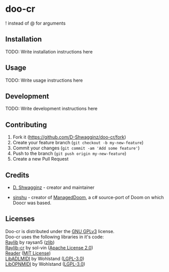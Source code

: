 # doo-cr

! instead of @ for arguments

## Installation

TODO: Write installation instructions here

## Usage

TODO: Write usage instructions here

## Development

TODO: Write development instructions here

## Contributing

1. Fork it (<https://github.com/D-Shwagginz/doo-cr/fork>)
2. Create your feature branch (`git checkout -b my-new-feature`)
3. Commit your changes (`git commit -am 'Add some feature'`)
4. Push to the branch (`git push origin my-new-feature`)
5. Create a new Pull Request

## Credits

- [D. Shwagginz](https://github.com/D-Shwagginz) - creator and maintainer

- [sinshu](https://github.com/sinshu) - creator of [ManagedDoom](https://github.com/sinshu/managed-doom), a c# source-port of Doom on which Doocr was based.

## Licenses
Doo-cr is distributed under the [GNU GPLv3](https://github.com/D-Shwagginz/doo-cr/blob/master/LICENSE) license. <br>
Doo-cr uses the following libraries in it's code: <br>
[Raylib](https://github.com/raysan5/raylib) by raysan5 ([zlib](https://github.com/raysan5/raylib/blob/master/LICENSE)) <br>
[Raylib-cr](https://github.com/sol-vin/raylib-cr) by sol-vin ([Apache License 2.0](https://github.com/sol-vin/raylib-cr/blob/master/LICENSE)) <br>
[Reader](https://github.com/crystal-term/reader) ([MIT License](https://github.com/crystal-term/reader/blob/master/LICENSE)) <br>
[LibADLMIDI](https://github.com/Wohlstand/libADLMIDI) by Wohlstand ([LGPL-3.0](https://github.com/Wohlstand/libADLMIDI/blob/master/LICENSE)) <br>
[LibOPNMIDI](https://github.com/Wohlstand/libOPNMIDI) by Wohlstand ([LGPL-3.0](https://github.com/Wohlstand/libOPNMIDI/blob/master/LICENSE)) <br>